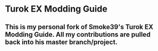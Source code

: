 # Turok EX Modding Guide
## This is my personal fork of Smoke39's Turok EX Modding Guide. All my contributions are pulled back into his master branch/project.
